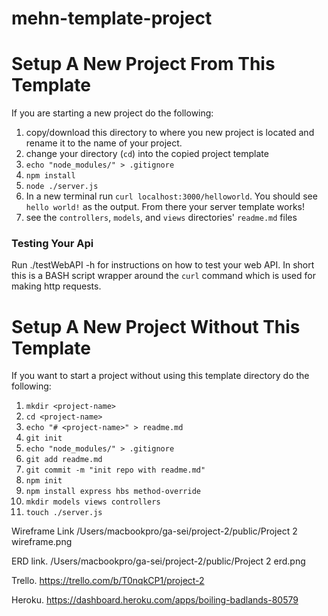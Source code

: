 # mehn-template-project

# Setup A New Project From This Template

If you are starting a new project do the following:

1. copy/download this directory to where you new project is located and rename
   it to the name of your project.
1. change your directory (`cd`) into the copied project template
1. `echo "node_modules/" > .gitignore`
1. `npm install`
1. `node ./server.js`
1. In a new terminal run `curl localhost:3000/helloworld`. You should see
   `hello world!` as the output. From there your server template works!
1. see the `controllers`, `models`, and `views` directories' `readme.md` files

### Testing Your Api

Run
    ./testWebAPI -h
for instructions on how to test your web API. In short this is a BASH script
wrapper around the `curl` command which is used for making http requests.

# Setup A New Project Without This Template

If you want to start a project without using this template directory do the
following:


1. `mkdir <project-name>`
1. `cd <project-name>`
1. `echo "# <project-name>" > readme.md`
1. `git init`
1. `echo "node_modules/" > .gitignore`
1. `git add readme.md `
1. `git commit -m "init repo with readme.md"`
1. `npm init`
1. `npm install express hbs method-override`
1. `mkdir models views controllers`
1. `touch ./server.js`

Wireframe Link
/Users/macbookpro/ga-sei/project-2/public/Project 2 wireframe.png

ERD link.
/Users/macbookpro/ga-sei/project-2/public/Project 2 erd.png

Trello.
https://trello.com/b/T0nqkCP1/project-2

Heroku.
https://dashboard.heroku.com/apps/boiling-badlands-80579
